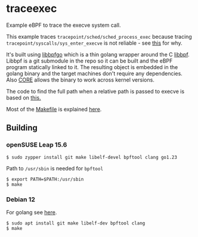 # traceexec
Example eBPF to trace the execve system call.

This example traces `tracepoint/sched/sched_process_exec` because tracing `tracepoint/syscalls/sys_enter_execve` is not reliable - see [this](https://mozillazg.com/2024/03/ebpf-tracepoint-syscalls-sys-enter-execve-can-not-get-filename-argv-values-case-en.html) for why.

It's built using [libbpfgo](https://github.com/aquasecurity/libbpfgo) which is a thin golang wrapper around the C [libbpf](https://docs.ebpf.io/ebpf-library/libbpf/). Libbpf is a git submodule in the repo so it can be built and the eBPF program statically linked to it. The resulting object is embedded in the golang binary and the target machines don't require any dependencies. Also [CORE](https://docs.ebpf.io/concepts/core/) allows the binary to work across kernel versions.

The code to find the full path when a relative path is passed to execve is based on [this.](https://github.com/aquasecurity/tracee/blob/a6118678c6908c74d6ee26ca9183e99932d098c9/pkg/ebpf/c/common/filesystem.h#L160)

Most of the [Makefile](Makefile) is explained [here](https://nakryiko.com/posts/libbpf-bootstrap/#makefile).

## Building
### openSUSE Leap 15.6
```
$ sudo zypper install git make libelf-devel bpftool clang go1.23
```
Path to `/usr/sbin` is needed for `bpftool`

```
$ export PATH=$PATH:/usr/sbin
$ make
```
### Debian 12
For golang see [here](https://go.dev/doc/install).
```
$ sudo apt install git make libelf-dev bpftool clang
$ make
```
